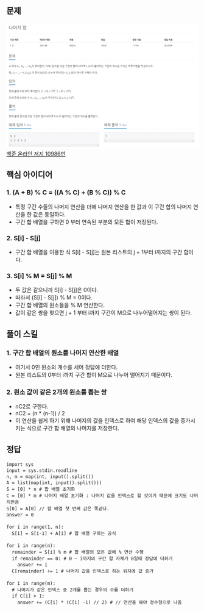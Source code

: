 ## 문제
![Alt text](./img/나머지합구하기.png)   
[백준 온라인 저지 10986번](https://www.acmicpc.net/problem/10986)

## 핵심 아이디어
### 1. (A + B) % C = ((A % C) + (B % C)) % C
* 특정 구간 수들의 나머지 연산을 더해 나머지 연산을 한 값과 이 구간 합의 나머지 연산을 한 값은 동일하다.
* 구간 합 배열을 구하면 0 부터 연속된 부분의 모든 합이 저장된다.

### 2. S[i] - S[j]
* 구간 합 배열을 이용한 식 S[i] - S[j]는 원본 리스트의 j + 1부터 i까지의 구간 합이다.

### 3. S[i] % M = S[j] % M
* 두 값은 같으니까 S[i] - S[j]은 0이다.
* 따라서 (S[i] - S[j]) % M = 0이다.
* 구간 합 배열의 원소들을 % M 연산한다.
* 값이 같은 쌍을 찾으면 j + 1 부터 i까지 구간이 M으로 나누어떨어지는 쌍이 된다.

## 풀이 스킬
### 1. 구간 합 배열의 원소를 나머지 연산한 배열
* 여기서 0인 원소의 개수를 세어 정답에 더한다.
* 원본 리스트의 0부터 i까지 구간 합이 M으로 나누어 떨어지기 때문이다.

### 2. 원소 값이 같은 2개의 원소를 뽑는 쌍
* nC2로 구한다.
* nC2 = (n * (n-1)) / 2
* 이 연산을 쉽게 하기 위해 나머지의 값을 인덱스로 하여 해당 인덱스의 값을 증가시키는 식으로 구간 합 배열의 나머지를 저장한다.

## 정답
```
import sys
input = sys.stdin.readline
n, m = map(int, input().split())
A = list(map(int, input().split()))
S = [0] * n # 합 배열 초기화
C = [0] * m # 나머지 배열 초기화 : 나머지 값을 인덱스로 할 것이기 때문에 크기도 나머지만큼
S[0] = A[0] // 합 배열 첫 번째 값은 똑같다.
answer = 0

for i in range(1, n):
  S[i] = S[i-1] + A[i] # 합 배열 구하는 공식

for i in range(n):
  remainder = S[i] % m # 합 배열의 모든 값에 % 연산 수행
  if remainder == 0: # 0 ~ i까지의 구간 합 자체가 0일때 정답에 더하기
    answer += 1
  C[remainder] += 1 # 나머지 값을 인덱스로 하는 위치에 값 증가

for i in range(m):
  # 나머지가 같은 인덱스 중 2개를 뽑는 경우의 수를 더하기
  if C[i] > 1:
    answer += (C[i] * (C[i] -1) // 2) # // 연산을 해야 정수형으로 나옴
```